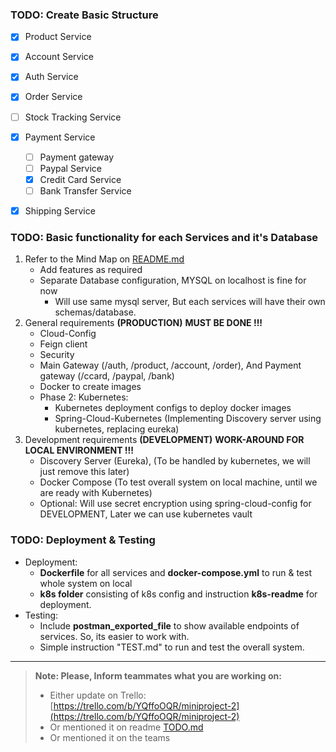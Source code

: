 

### TODO: Create Basic Structure

- [X] Product Service

- [X] Account Service

- [X] Auth Service

- [X] Order Service
- [ ] Stock Tracking Service

- [X] Payment Service
    - [ ] Payment gateway
    - [ ] Paypal Service
    - [X] Credit Card Service
    - [ ] Bank Transfer Service

- [X] Shipping Service


### TODO: Basic functionality for each Services and it's Database

1. Refer to the  Mind Map on [README.md](./README.md)
   - Add features as required
   - Separate Database configuration, MYSQL on localhost is fine for now
     - Will use same mysql server, But each services will have their own schemas/database.
2. General requirements __(PRODUCTION)__  __MUST BE DONE !!!__
   - Cloud-Config
   - Feign client
   - Security
   - Main Gateway (/auth, /product, /account, /order), And Payment gateway (/ccard, /paypal, /bank)
   - Docker to create images
   - Phase 2: Kubernetes:
     - Kubernetes deployment configs to deploy docker images
     - Spring-Cloud-Kubernetes (Implementing Discovery server using kubernetes, replacing eureka)
3. Development requirements __(DEVELOPMENT)__ __WORK-AROUND FOR LOCAL ENVIRONMENT !!!__
   - Discovery Server (Eureka), (To be handled by kubernetes, we will just remove this later)
   - Docker Compose (To test overall system on local machine, until we are ready with Kubernetes)
   - Optional: Will use secret encryption using spring-cloud-config for DEVELOPMENT, Later we can use kubernetes vault


### TODO: Deployment & Testing
- Deployment:
  - __Dockerfile__ for all services and __docker-compose.yml__ to run & test whole system on local
  - __k8s folder__ consisting of k8s config and instruction __k8s-readme__  for deployment.
- Testing:
  - Include __postman_exported_file__ to show available endpoints of services. So, its easier to work with.
  - Simple instruction "TEST.md" to run and test the overall system.

---  

> __Note: Please, Inform teammates what you are working on:__
> - Either update on Trello: [https://trello.com/b/YQffoOQR/miniproject-2](https://trello.com/b/YQffoOQR/miniproject-2)
> - Or mentioned it on readme [TODO.md](./TODO.md)
> - Or mentioned it on the teams
